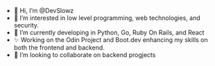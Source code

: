 - 👋 Hi, I’m @DevSlowz
- 👀 I’m interested in low level programming, web technologies, and security.
- 🌱 I’m currently developing in Python, Go, Ruby On Rails, and React
- ✨ Working on the Odin Project and Boot.dev enhancing my skills on both the frontend and backend.
- 💞️ I’m looking to collaborate on backend progjects


<!---
DevSlowz/DevSlowz is a ✨ special ✨ repository because its `README.md` (this file) appears on your GitHub profile.
You can click the Preview link to take a look at your changes.
--->
